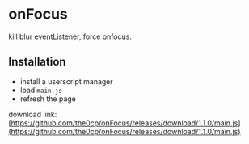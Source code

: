 # onFocus
kill blur eventListener, force onfocus.

## Installation

- install a userscript manager
- load `main.js`
- refresh the page

download link: [https://github.com/the0cp/onFocus/releases/download/1.1.0/main.js](https://github.com/the0cp/onFocus/releases/download/1.1.0/main.js)
